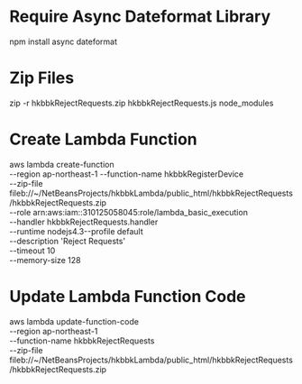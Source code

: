 # Require Async Dateformat Library
npm install async dateformat 

# Zip Files
zip -r hkbbkRejectRequests.zip hkbbkRejectRequests.js node_modules

# Create Lambda Function
aws lambda create-function \
--region ap-northeast-1 --function-name hkbbkRegisterDevice \
--zip-file fileb://~/NetBeansProjects/hkbbkLambda/public_html/hkbbkRejectRequests/hkbbkRejectRequests.zip \
--role arn:aws:iam::310125058045:role/lambda_basic_execution \
--handler hkbbkRejectRequests.handler \
--runtime nodejs4.3--profile default \
--description 'Reject Requests' \
--timeout 10 \
--memory-size 128

# Update Lambda Function Code
aws lambda update-function-code \
--region ap-northeast-1 \
--function-name hkbbkRejectRequests \
--zip-file fileb://~/NetBeansProjects/hkbbkLambda/public_html/hkbbkRejectRequests/hkbbkRejectRequests.zip
